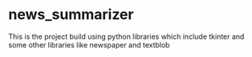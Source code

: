 # news_summarizer
This is the project build using python libraries which include tkinter and some other libraries like newspaper and textblob
